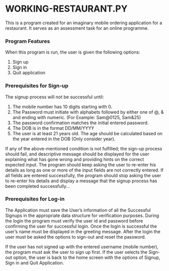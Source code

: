 # WORKING-RESTAURANT.PY

This is a program created for an imaginary mobile ordering application for a restaurant. It serves as an assessment task for an online programme.

### Program Features

When this program is run, the user is given the following options: 
1. Sign up
2. Sign in
3. Quit application 


### Prerequisites for Sign-up

The signup process will not be successful until:
1. The mobile number has 10 digits starting with 0.
2. The Password must initiate with alphabets followed by either one of @, & and ending with numeric. (For Example: Sam@0125, Sam&25)
3. The password confirmation matches the initial entered password.
4. The DOB is in the format DD/MM/YYYY
5. The user is at least 21 years old. The age should be calculated based on the year 
entered in the DOB (Only consider year).

If any of the above-mentioned condition is not fulfilled; the sign-up process should fail, and 
descriptive message should be displayed for the user explaining what has gone wrong and 
providing hints on the correct expected input. The program should keep asking the user to 
re-enter his details as long as one or more of the input fields are not correctly entered. If all 
fields are entered successfully, the program should stop asking the user to re-enter his 
details and display a message that the signup process has been completed successfully...


### Prerequisites for Log-in

The Application must save the User’s information of all the Successful Signups in the appropriate data 
structure for verification purposes. During the login the program must verify the user id and password before confirming the user for successful login. Once the login is successful the user’s name must be displayed in the greeting message. After the login the user must be asked the options to sign-out and reset the password.

If the user has not signed up with the entered username (mobile number), the program must ask the 
user to sign up first. If the user selects the Sign-out option, the user is back to the home screen with the options of 
Signup, Sign in and Quit Application. 
